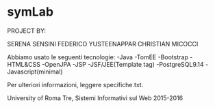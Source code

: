 # symLab

PROJECT BY:

SERENA SENSINI
FEDERICO YUSTEENAPPAR
CHRISTIAN MICOCCI

Abbiamo usato le seguenti tecnologie:
-Java
-TomEE
-Bootstrap
-HTML&CSS
-OpenJPA
-JSP
-JSF/JEE(Template tag)
-PostgreSQL9.14
-Javascript(minimal)

Per ulteriori informazioni, leggere specifiche.txt.

University of Roma Tre, Sistemi Informativi sul Web 2015-2016
